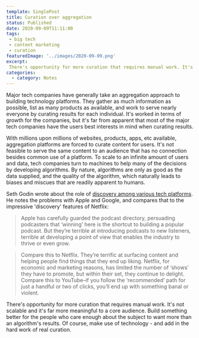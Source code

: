 ```yaml
---
template: SinglePost
title: Curation over aggregation
status: Published
date: 2020-09-09T11:11:00
tags:
 - big tech
 - content marketing
 - curation
featuredImage: '../images/2020-09-09.png'
excerpt:
 There's opportunity for more curation that requires manual work. It's not scalable and it's far more meaningful to a core audience. Build something better for the people who care enough about the subject to want more than an algorithm's results. Of course, make use of technology - and add in the hard work of real curation.
categories:
  - category: Notes
---
```

Major tech companies have generally take an aggregation approach to building technology platforms. They gather as much information as possible, list as many products as available, and work to serve nearly everyone by curating results for each individual. It's worked in terms of growth for the companies, but it's far from apparent that most of the major tech companies have the users best interests in mind when curating results.

With millions upon millions of websites, products, apps, etc available, aggregation platforms are forced to curate content for users. It's not feasible to serve the same content to an audience that has no connection besides common use of a platform. To scale to an infinite amount of users and data, tech companies turn to machines to help many of the decisions by developing algorithms. By nature, algorithms are only as good as the data supplied, and the quality of the algorithm, which naturally leads to biases and miscues that are readily apparent to humans.

Seth Godin wrote about the role of [discovery among various tech platforms](https://seths.blog/2020/09/who-is-good-at-discovery/). He notes the problems with Apple and Google, and compares that to the impressive 'discovery' features of Netflix:

> Apple has carefully guarded the podcast directory, persuading podcasters that ‘winning’ here is the shortcut to building a popular podcast. But they’re terrible at introducing podcasts to new listeners, terrible at developing a point of view that enables the industry to thrive or even grow.

> Compare this to Netflix. They’re terrific at surfacing content and helping people find things that they end up liking. Netflix, for economic and marketing reasons, has limited the number of ‘shows’ they have to promote, but within their set, they continue to delight. Compare this to YouTube–if you follow the ‘recommended’ path for just a handful or two of clicks, you’ll end up with something banal or violent.

There's opportunity for more curation that requires manual work. It's not scalable and it's far more meaningful to a core audience. Build something better for the people who care enough about the subject to want more than an algorithm's results. Of course, make use of technology - and add in the hard work of real curation.
